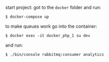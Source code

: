 start project:
got to the `docker` folder and run:
```
$ docker-compose up
```

to make queues work go into the container:
```
$ docker exec -it docker_php_1 su dev
```
and run:
```
$ ./bin/console rabbitmq:consumer analytics
```